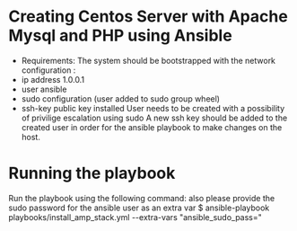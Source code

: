 # Creating Centos Server with Apache Mysql and PHP using Ansible 
- Requirements:
The system should be bootstrapped with the network configuration :
- ip address 1.0.0.1
- user ansible
- sudo configuration (user added to sudo group wheel)
- ssh-key public key installed
User needs to be created with a possibility of privilige escalation using sudo
A new ssh key should be added to the created user in order for the ansible playbook to make changes on the host. 

# Running the playbook
Run the playbook using the following command: also please provide the sudo password for the ansible user as an extra var 
$ ansible-playbook  playbooks/install_amp_stack.yml --extra-vars "ansible_sudo_pass=<YourPassword>"